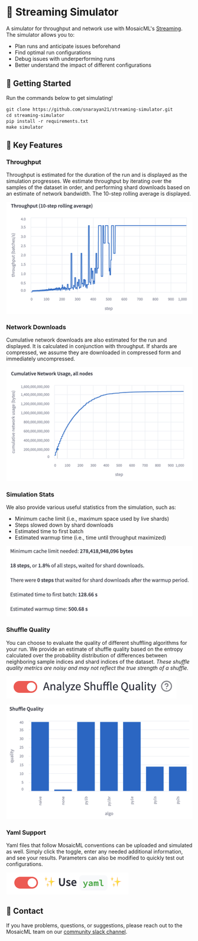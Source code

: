# 🤖 Streaming Simulator
A simulator for throughput and network use with MosaicML's [Streaming](https://github.com/mosaicml/streaming). The simulator allows you to:
- Plan runs and anticipate issues beforehand
- Find optimal run configurations
- Debug issues with underperforming runs
- Better understand the impact of different configurations

## 🚀 Getting Started
Run the commands below to get simulating!
```
git clone https://github.com/snarayan21/streaming-simulator.git
cd streaming-simulator
pip install -r requirements.txt
make simulator
```
## 🔑 Key Features

### Throughput
Throughput is estimated for the duration of the run and is displayed as the simulation progresses. We estimate throughput by iterating over the samples of the dataset in order, and performing shard downloads based on an estimate of network bandwidth. The 10-step rolling average is displayed.

![Throughput Graph](imgs/throughput.png)

### Network Downloads
Cumulative network downloads are also estimated for the run and displayed. It is calculated in conjunction with throughput. If shards are compressed, we assume they are downloaded in compressed form and immediately uncompressed.

![Downloads Graph](imgs/downloads.png)

### Simulation Stats
We also provide various useful statistics from the simulation, such as:
- Minimum cache limit (i.e., maximum space used by live shards)
- Steps slowed down by shard downloads
- Estimated time to first batch
- Estimated warmup time (i.e., time until throughput maximized)

![Simulation Stats](imgs/stats.png)

### Shuffle Quality
You can choose to evaluate the quality of different shuffling algorithms for your run. We provide an estimate of shuffle quality based on the entropy calculated over the probability distribution of differences between neighboring sample indices and shard indices of the dataset. *These shuffle quality metrics are noisy and may not reflect the true strength of a shuffle.*

![Shuffle Quality Toggle](imgs/shuffle_quality_toggle.png)

![Shuffle Quality Graph](imgs/shuffle_quality_graph.png)

### Yaml Support
Yaml files that follow MosaicML conventions can be uploaded and simulated as well. Simply click the toggle, enter any needed additional information, and see your results. Parameters can also be modified to quickly test out configurations.

![Yaml Quality Toggle](imgs/yaml_toggle.png)

## 💬 Contact
If you have problems, questions, or suggestions, please reach out to the MosaicML team on our [community slack channel](https://mosaicml.me/slack).
